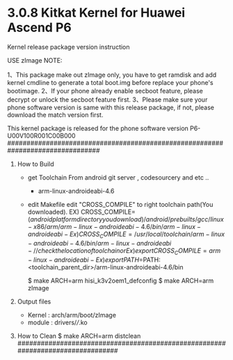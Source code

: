 3.0.8  Kitkat Kernel for Huawei Ascend P6
===========================================
Kernel release package version instruction

USE zImage NOTE:

1、This package make out zImage only, you have to get ramdisk and add kernel cmdline to generate a total boot.img before replace your phone's bootimage.
2、If your phone already enable secboot feature, please decrypt or unlock the secboot feature first.
3、Please make sure your phone software version is same with this release package, if not, please download the match version first.

This kernel package is released for the phone software version P6-U00V100R001C00B000
################################################################################

1. How to Build
	- get Toolchain
		From android git server , codesourcery and etc ..
		 - arm-linux-androideabi-4.6

	- edit Makefile
		edit "CROSS_COMPILE" to right toolchain path(You downloaded).
		  EX)   CROSS_COMPILE= $(android platform directory you download)/android/prebuilts/gcc/linux-x86/arm/arm-linux-androideabi-4.6/bin/arm-linux-androideabi-
          Ex)   CROSS_COMPILE=/usr/local/toolchain/arm-linux-androideabi-4.6/bin/arm-linux-androideabi-          // check the location of toolchain
		  or
		  Ex)	export CROSS_COMPILE=arm-linux-androideabi-
		  Ex)	export PATH=$PATH:<toolchain_parent_dir>/arm-linux-androideabi-4.6/bin

		$ make ARCH=arm hisi_k3v2oem1_defconfig
		$ make ARCH=arm zImage

2. Output files
	- Kernel : arch/arm/boot/zImage
	- module : drivers/*/*.ko

3. How to Clean
		$ make ARCH=arm distclean
################################################################################
